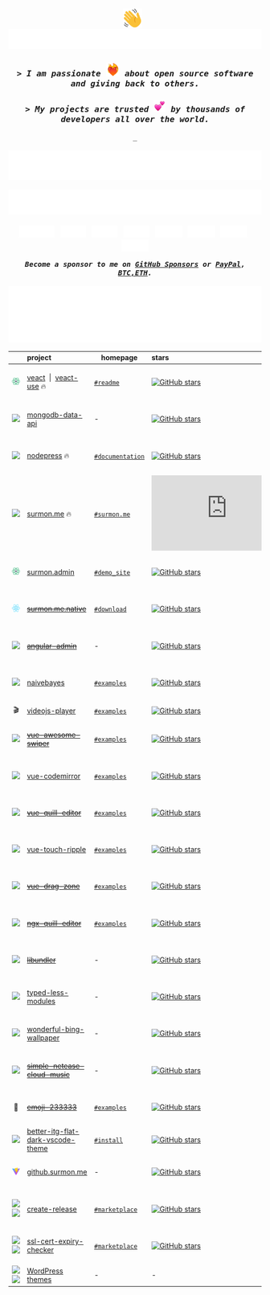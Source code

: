 
<h1></h1>

<h4 align="center">
  <a href="#"><img src="./widgets/wave.svg" height="38" width="38" alt="👋" title="👋" /></a>
  <span>&nbsp;&nbsp;</span>
  <a href="https://surmon.me" title="surmon.me">
    <picture>
      <source media="(prefers-color-scheme: dark)" srcset="./widgets/title-dark.svg">
      <img alt="Hello World! I am Surmon." src="/widgets/title-light.svg">
    </picture>
  </a>
</h4>

<h3 align="center">
  <a href="#" data-fix-readme-link-style></a>
  <i>
    <samp>
      > I am passionate <a href="#"><img src="./widgets/heart-on-fire.webp" alt="❤️‍🔥" title="❤️‍🔥" height="28" width="28" /></a> about open source software and giving back to others.
    </samp>
  </i>
</h3>

<h3 align="center">
  <a href="#" data-fix-readme-link-style></a>
  <i>
    <samp>
      > My projects are trusted <a href="#"><img src="./widgets/emoji-two-hearts.webp" alt="💕" title="💕" height="24" width="24" /></a> by thousands of developers all over the world.
    </samp>
  </i>
</h3>

<p align="center"><samp>_</samp></p>

<h4 align="center">
  <a href="#"><img
    alt="total GitHub stars"
    src="https://raw.githubusercontent.com/surmon-china/surmon-china/release/total-github-stars.svg"
  /></a>
  <span>&nbsp;&nbsp;</span>
  <a href="https://www.npmjs.com/~surmon"><img
    alt="total NPM downloads"
    src="https://raw.githubusercontent.com/surmon-china/surmon-china/release/total-npm-downloads.svg"
  /></a>
</h4>

<p align="center">
  <a href="https://surmon.me"><img
    alt="blog"
    height="24px"
    src="https://raw.githubusercontent.com/surmon-china/surmon-china/release/badge-blog.svg"
  /></a>
  <span>&nbsp;</span>
  <a href="https://www.linkedin.com/in/surmon"><img
    alt="LinkedIn"
    height="24px"
    src="https://raw.githubusercontent.com/surmon-china/surmon-china/release/badge-linkedin.svg"
  /></a>
  <span>&nbsp;</span>
  <a href="https://leetcode.com/Surmon"><img
    alt="LeetCode"
    height="24px"
    src="https://raw.githubusercontent.com/surmon-china/surmon-china/release/badge-leetcode.svg"
  /></a>
  <span>&nbsp;</span>
  <a href="https://www.instagram.com/surmon_sattva"><img
    alt="Instagram"
    height="24px"
    src="https://raw.githubusercontent.com/surmon-china/surmon-china/release/badge-instagram.svg"
  /></a>
  <span>&nbsp;</span>
  <a href="https://www.threads.net/@surmon_sattva"><img
    alt="threads"
    height="24px"
    src="https://raw.githubusercontent.com/surmon-china/surmon-china/release/badge-threads.svg"
  /></a>
  <span>&nbsp;</span>
  <a href="https://www.youtube.com/@surmon_v"><img
    alt="YouTube"
    height="24px"
    src="https://raw.githubusercontent.com/surmon-china/surmon-china/release/badge-youtube.svg"
  /></a>
  <span>&nbsp;</span>
  <a href="https://t.me/surmon"><img
    alt="Telegram"
    height="24px"
    src="https://raw.githubusercontent.com/surmon-china/surmon-china/release/badge-telegram.svg"
  /></a>
  <span>&nbsp;</span>
  <a href="https://go.surmon.me/discord-server"><img
    alt="Discord"
    height="24px"
    src="https://raw.githubusercontent.com/surmon-china/surmon-china/release/badge-discord.svg"
  /></a>
</p>

<p align="center">
  <i>
    <strong>
      <samp>
        Become a sponsor to me on
        <a target="_blank" href="https://github.com/sponsors/surmon-china">GitHub Sponsors</a>
        or
        <a target="_blank" href="https://paypal.me/surmon">PayPal</a>,
        <a target="_blank" href="https://surmon.me/sponsor#bitcoin">BTC,ETH</a>.
      </samp>
    </strong>
  </i>
</p>

<h4></h4>

<p align="center">
  <a href="https://github.com/surmon-china?tab=repositories">
    <picture>
      <source media="(prefers-color-scheme: dark)" srcset="https://raw.githubusercontent.com/surmon-china/surmon-china/release/github-top-languages-dark.svg">
      <img alt="GitHub Top Languages" src="https://raw.githubusercontent.com/surmon-china/surmon-china/release/github-top-languages-light.svg">
    </picture>
  </a>
</p>

| &nbsp; | project | homepage | stars | last commit | downloads | version
| :---: | :--- | --- | :--- | :--- | :--- | :--- |
| <a href="https://github.com/veactjs"><img src="/icons/veact.svg" width="16px" /></a> | [veact](https://github.com/veactjs/veact) &nbsp;\|&nbsp; [veact-use](https://github.com/veactjs/veact-use) 🔥 | [`#readme`](https://github.com/veactjs/veact#veact) | [![GitHub stars](https://img.shields.io/github/stars/veactjs/veact?style=flat)](https://github.com/veactjs/veact/stargazers) | [![GitHub last commit](https://img.shields.io/github/last-commit/veactjs/veact?style=flat&label=last)](https://github.com/veactjs/veact/commits) | [![NPM downloads](https://img.shields.io/npm/dm/veact?style=flat&label=&color=cb3837&labelColor=cb0000&logo=npm)](https://www.npmjs.com/package/veact) | ![GitHub package version](https://img.shields.io/github/package-json/v/veactjs/veact/main?style=flat&label=&labelColor=555&logo=github)
| <a href="#"><img src="/icons/mongodb.svg" width="18px" /></a> | [mongodb-data-api](https://github.com/surmon-china/mongodb-data-api) | - | [![GitHub stars](https://img.shields.io/github/stars/surmon-china/mongodb-data-api?style=flat)](https://github.com/surmon-china/mongodb-data-api/stargazers) | [![GitHub last commit](https://img.shields.io/github/last-commit/surmon-china/mongodb-data-api?style=flat&label=last)](https://github.com/surmon-china/mongodb-data-api/commits) | [![NPM downloads](https://img.shields.io/npm/dm/mongodb-data-api?style=flat&label=&color=cb3837&labelColor=cb0000&logo=npm)](https://www.npmjs.com/package/mongodb-data-api) | ![GitHub package version](https://img.shields.io/github/package-json/v/surmon-china/mongodb-data-api/main?style=flat&label=&labelColor=555&logo=github)
| <a href="https://github.com/nestjs"><img src="/icons/nestjs.svg" width="15px" /></a> | [nodepress](https://github.com/surmon-china/nodepress) 🔥 | [`#documentation`](https://github.surmon.me/nodepress/) | [![GitHub stars](https://img.shields.io/github/stars/surmon-china/nodepress?style=flat)](https://github.com/surmon-china/nodepress/stargazers) | [![GitHub last commit](https://img.shields.io/github/last-commit/surmon-china/nodepress?style=flat&label=last)](https://github.com/surmon-china/nodepress/commits) | - | ![GitHub package version](https://img.shields.io/github/package-json/v/surmon-china/nodepress/main?style=flat&label=&labelColor=555&logo=github)
| <a href="https://github.com/vuejs"><img src="/icons/vue.svg" width="16px" /></a> | [surmon.me](https://github.com/surmon-china/surmon.me) 🔥 | [`#surmon.me`](https://surmon.me) | [![GitHub stars](https://img.shields.io/github/stars/surmon-china/surmon.me?style=flat)](https://github.com/surmon-china/surmon.me/stargazers) | [![GitHub last commit](https://img.shields.io/github/last-commit/surmon-china/surmon.me?style=flat&label=last)](https://github.com/surmon-china/surmon.me/commits) | - | ![GitHub package version](https://img.shields.io/github/package-json/v/surmon-china/surmon.me/main?style=flat&label=&labelColor=555&logo=github)
| <a href="https://github.com/veactjs"><img src="/icons/veact.svg" width="16px" /></a> | [surmon.admin](https://github.com/surmon-china/surmon.admin) | [`#demo_site`](https://github.surmon.me/surmon.admin) | [![GitHub stars](https://img.shields.io/github/stars/surmon-china/surmon.admin?style=flat)](https://github.com/surmon-china/surmon.admin/stargazers) | [![GitHub last commit](https://img.shields.io/github/last-commit/surmon-china/surmon.admin?style=flat&label=last)](https://github.com/surmon-china/surmon.admin/commits) | - | ![GitHub package version](https://img.shields.io/github/package-json/v/surmon-china/surmon.admin/main?style=flat&label=&labelColor=555&logo=github)
| <a href="https://github.com/facebook/react-native"><img src="/icons/react.svg" width="16px" /></a> | [~~surmon.me.native~~](https://github.com/surmon-china/surmon.me.native) | [`#download`](https://surmon.me/app) | [![GitHub stars](https://img.shields.io/github/stars/surmon-china/surmon.me.native?style=flat)](https://github.com/surmon-china/surmon.me.native/stargazers) | [![GitHub last commit](https://img.shields.io/github/last-commit/surmon-china/surmon.me.native?style=flat&label=last)](https://github.com/surmon-china/surmon.me.native/commits) | - | ![GitHub package version](https://img.shields.io/github/package-json/v/surmon-china/surmon.me.native/master?style=flat&label=&labelColor=555&logo=github)
| <a href="https://github.com/angular"><img src="/icons/angular.svg" width="15px" /></a> | [~~angular-admin~~](https://github.com/surmon-china/angular-admin) | - | [![GitHub stars](https://img.shields.io/github/stars/surmon-china/angular-admin?style=flat)](https://github.com/surmon-china/angular-admin/stargazers) | [![GitHub last commit](https://img.shields.io/github/last-commit/surmon-china/angular-admin?style=flat&label=last)](https://github.com/surmon-china/angular-admin/commits) | - | ![GitHub package version](https://img.shields.io/github/package-json/v/surmon-china/angular-admin/master?style=flat&label=&labelColor=555&logo=github)
| <a href="#"><img src="/icons/javascript.svg" width="16px" /></a> | [naivebayes](https://github.com/surmon-china/naivebayes) | [`#examples`](https://github.surmon.me/naivebayes) | [![GitHub stars](https://img.shields.io/github/stars/surmon-china/naivebayes?style=flat)](https://github.com/surmon-china/naivebayes/stargazers) | [![GitHub last commit](https://img.shields.io/github/last-commit/surmon-china/naivebayes?style=flat&label=last)](https://github.com/surmon-china/naivebayes/commits) | [![NPM downloads](https://img.shields.io/npm/dm/naivebayes?style=flat&label=&color=cb3837&labelColor=cb0000&logo=npm)](https://www.npmjs.com/package/naivebayes) | ![GitHub package version](https://img.shields.io/github/package-json/v/surmon-china/naivebayes/main?style=flat&label=&labelColor=555&logo=github)
| 🎬 | [videojs-player](https://github.com/surmon-china/videojs-player) | [`#examples`](https://github.surmon.me/videojs-player) | [![GitHub stars](https://img.shields.io/github/stars/surmon-china/videojs-player?style=flat)](https://github.com/surmon-china/videojs-player/stargazers) | [![GitHub last commit](https://img.shields.io/github/last-commit/surmon-china/videojs-player?style=flat&label=last)](https://github.com/surmon-china/videojs-player/commits) | [![NPM downloads](https://img.shields.io/npm/dm/@videojs-player/vue?style=flat&label=&color=cb3837&labelColor=cb0000&logo=npm)](https://www.npmjs.com/package/@videojs-player/vue) | -
| <a href="https://github.com/vuejs"><img src="/icons/vue.svg" width="16px" /></a> | [~~vue-awesome-swiper~~](https://github.com/surmon-china/vue-awesome-swiper) | [`#examples`](https://github.surmon.me/vue-awesome-swiper) | [![GitHub stars](https://img.shields.io/github/stars/surmon-china/vue-awesome-swiper?style=flat)](https://github.com/surmon-china/vue-awesome-swiper/stargazers) | [![GitHub last commit](https://img.shields.io/github/last-commit/surmon-china/vue-awesome-swiper?style=flat&label=last)](https://github.com/surmon-china/vue-awesome-swiper/commits) | [![NPM downloads](https://img.shields.io/npm/dm/vue-awesome-swiper?style=flat&label=&color=cb3837&labelColor=cb0000&logo=npm)](https://www.npmjs.com/package/vue-awesome-swiper) | ![GitHub package version](https://img.shields.io/github/package-json/v/surmon-china/vue-awesome-swiper/main?style=flat&label=&labelColor=555&logo=github)
| <a href="https://github.com/vuejs"><img src="/icons/vue.svg" width="16px" /></a> | [vue-codemirror](https://github.com/surmon-china/vue-codemirror) | [`#examples`](https://github.surmon.me/vue-codemirror) | [![GitHub stars](https://img.shields.io/github/stars/surmon-china/vue-codemirror?style=flat)](https://github.com/surmon-china/vue-codemirror/stargazers) | [![GitHub last commit](https://img.shields.io/github/last-commit/surmon-china/vue-codemirror?style=flat&label=last)](https://github.com/surmon-china/vue-codemirror/commits) | [![NPM downloads](https://img.shields.io/npm/dm/vue-codemirror?style=flat&label=&color=cb3837&labelColor=cb0000&logo=npm)](https://www.npmjs.com/package/vue-codemirror) | ![GitHub package version](https://img.shields.io/github/package-json/v/surmon-china/vue-codemirror/main?style=flat&label=&labelColor=555&logo=github)
| <a href="https://github.com/vuejs"><img src="/icons/vue.svg" width="16px" /></a> | [~~vue-quill-editor~~](https://github.com/surmon-china/vue-quill-editor) | [`#examples`](https://github.surmon.me/vue-quill-editor)| [![GitHub stars](https://img.shields.io/github/stars/surmon-china/vue-quill-editor?style=flat)](https://github.com/surmon-china/vue-quill-editor/stargazers) | [![GitHub last commit](https://img.shields.io/github/last-commit/surmon-china/vue-quill-editor?style=flat&label=last)](https://github.com/surmon-china/vue-quill-editor/commits) | [![NPM downloads](https://img.shields.io/npm/dm/vue-quill-editor?style=flat&label=&color=cb3837&labelColor=cb0000&logo=npm)](https://www.npmjs.com/package/vue-quill-editor) | ![GitHub package version](https://img.shields.io/github/package-json/v/surmon-china/vue-quill-editor/main?style=flat&label=&labelColor=555&logo=github)
| <a href="https://github.com/vuejs"><img src="/icons/vue.svg" width="16px" /></a> | [vue-touch-ripple](https://github.com/surmon-china/vue-touch-ripple) | [`#examples`](https://github.surmon.me/vue-touch-ripple) | [![GitHub stars](https://img.shields.io/github/stars/surmon-china/vue-touch-ripple?style=flat)](https://github.com/surmon-china/vue-touch-ripple/stargazers) | [![GitHub last commit](https://img.shields.io/github/last-commit/surmon-china/vue-touch-ripple?style=flat&label=last)](https://github.com/surmon-china/vue-touch-ripple/commits) | [![NPM downloads](https://img.shields.io/npm/dm/vue-touch-ripple?style=flat&label=&color=cb3837&labelColor=cb0000&logo=npm)](https://www.npmjs.com/package/vue-touch-ripple) | ![GitHub package version](https://img.shields.io/github/package-json/v/surmon-china/vue-touch-ripple/main?style=flat&label=&labelColor=555&logo=github)
| <a href="https://github.com/vuejs"><img src="/icons/vue.svg" width="16px" /></a> | [~~vue-drag-zone~~](https://github.com/surmon-china/vue-drag-zone) | [`#examples`](https://github.surmon.me/vue-drag-zone) | [![GitHub stars](https://img.shields.io/github/stars/surmon-china/vue-drag-zone?style=flat)](https://github.com/surmon-china/vue-drag-zone/stargazers) | [![GitHub last commit](https://img.shields.io/github/last-commit/surmon-china/vue-drag-zone?style=flat&label=last)](https://github.com/surmon-china/vue-drag-zone/commits) | [![NPM downloads](https://img.shields.io/npm/dm/vue-drag-zone?style=flat&label=&color=cb3837&labelColor=cb0000&logo=npm)](https://www.npmjs.com/package/vue-drag-zone) | ![GitHub package version](https://img.shields.io/github/package-json/v/surmon-china/vue-drag-zone/main?style=flat&label=&labelColor=555&logo=github)
| <a href="https://github.com/angular"><img src="/icons/angular.svg" width="15px" /></a> | [~~ngx-quill-editor~~](https://github.com/surmon-china/ngx-quill-editor) | [`#examples`](https://github.surmon.me/ngx-quill-editor) | [![GitHub stars](https://img.shields.io/github/stars/surmon-china/ngx-quill-editor?style=flat)](https://github.com/surmon-china/ngx-quill-editor/stargazers) | [![GitHub last commit](https://img.shields.io/github/last-commit/surmon-china/ngx-quill-editor?style=flat&label=last)](https://github.com/surmon-china/ngx-quill-editor/commits) | [![NPM downloads](https://img.shields.io/npm/dm/ngx-quill-editor?style=flat&label=&color=cb3837&labelColor=cb0000&logo=npm)](https://www.npmjs.com/package/ngx-quill-editor) | ![GitHub package version](https://img.shields.io/github/package-json/v/surmon-china/ngx-quill-editor/master?style=flat&label=&labelColor=555&logo=github)
| <a href="https://github.com/rollup"><img src="/icons/rollup.svg" width="13px" /></a> | [~~libundler~~](https://github.com/surmon-china/libundler) |  - | [![GitHub stars](https://img.shields.io/github/stars/surmon-china/libundler?style=flat)](https://github.com/surmon-china/libundler/stargazers) | [![GitHub last commit](https://img.shields.io/github/last-commit/surmon-china/libundler?style=flat&label=last)](https://github.com/surmon-china/libundler/commits) | [![NPM downloads](https://img.shields.io/npm/dm/@surmon-china/libundler?style=flat&label=&color=cb3837&labelColor=cb0000&logo=npm)](https://www.npmjs.com/package/@surmon-china/libundler) | ![GitHub package version](https://img.shields.io/github/package-json/v/surmon-china/libundler/main?style=flat&label=&labelColor=555&logo=github)
| <a href="https://github.com/less"><img src="/icons/less.svg" width="18px" /></a> | [typed-less-modules](https://github.com/qiniu/typed-less-modules) | - | [![GitHub stars](https://img.shields.io/github/stars/qiniu/typed-less-modules?style=flat)](https://github.com/qiniu/typed-less-modules/stargazers) | [![GitHub last commit](https://img.shields.io/github/last-commit/qiniu/typed-less-modules?style=flat&label=last)](https://github.com/qiniu/typed-less-modules/commits) | [![NPM downloads](https://img.shields.io/npm/dm/@qiniu/typed-less-modules?style=flat&label=&color=cb3837&labelColor=cb0000&logo=npm)](https://www.npmjs.com/package/@qiniu/typed-less-modules) | ![GitHub package version](https://img.shields.io/github/package-json/v/qiniu/typed-less-modules/master?style=flat&label=&labelColor=555&logo=github)
| <a href="#"><img src="/icons/bing.svg" width="13px" /></a> | [wonderful-bing-wallpaper](https://github.com/surmon-china/wonderful-bing-wallpaper) | - | [![GitHub stars](https://img.shields.io/github/stars/surmon-china/wonderful-bing-wallpaper?style=flat)](https://github.com/surmon-china/wonderful-bing-wallpaper/stargazers) | [![GitHub last commit](https://img.shields.io/github/last-commit/surmon-china/wonderful-bing-wallpaper?style=flat&label=last)](https://github.com/surmon-china/wonderful-bing-wallpaper/commits) | [![NPM downloads](https://img.shields.io/npm/dm/wonderful-bing-wallpaper?style=flat&label=&color=cb3837&labelColor=cb0000&logo=npm)](https://www.npmjs.com/package/wonderful-bing-wallpaper) | ![GitHub package version](https://img.shields.io/github/package-json/v/surmon-china/wonderful-bing-wallpaper/main?style=flat&label=&labelColor=555&logo=github)
| <a href="#"><img src="/icons/netease-music.svg" width="16px" /></a> | [~~simple-netease-cloud-music~~](https://github.com/surmon-china/simple-netease-cloud-music) | - | [![GitHub stars](https://img.shields.io/github/stars/surmon-china/simple-netease-cloud-music?style=flat)](https://github.com/surmon-china/simple-netease-cloud-music/stargazers) | [![GitHub last commit](https://img.shields.io/github/last-commit/surmon-china/simple-netease-cloud-music?style=flat&label=last)](https://github.com/surmon-china/simple-netease-cloud-music/commits) | [![NPM downloads](https://img.shields.io/npm/dm/simple-netease-cloud-music?style=flat&label=&color=cb3837&labelColor=cb0000&logo=npm)](https://www.npmjs.com/package/simple-netease-cloud-music) | ![GitHub package version](https://img.shields.io/github/package-json/v/surmon-china/simple-netease-cloud-music/main?style=flat&label=&labelColor=555&logo=github)
| 🤪 | [~~emoji-233333~~](https://github.com/surmon-china/emoji-233333) | [`#examples`](https://github.surmon.me/emoji-233333/dev) | [![GitHub stars](https://img.shields.io/github/stars/surmon-china/emoji-233333?style=flat)](https://github.com/surmon-china/emoji-233333/stargazers) | [![GitHub last commit](https://img.shields.io/github/last-commit/surmon-china/emoji-233333?style=flat&label=last)](https://github.com/surmon-china/emoji-233333/commits) | [![NPM downloads](https://img.shields.io/npm/dm/emoji-233333?style=flat&label=&color=cb3837&labelColor=cb0000&logo=npm)](https://www.npmjs.com/package/emoji-233333) | ![GitHub package version](https://img.shields.io/github/package-json/v/surmon-china/emoji-233333/main?style=flat&label=&labelColor=555&logo=github)
| <a href="#"><img src="/icons/vscode.svg" width="15px" /></a> | [better-itg-flat-dark-vscode-theme](https://github.com/surmon-china/better-itg-flat-dark-vscode-theme) | [`#install`](https://marketplace.visualstudio.com/items?itemName=surmon.theme-better-itg-flat-dark) | [![GitHub stars](https://img.shields.io/github/stars/surmon-china/better-itg-flat-dark-vscode-theme?style=flat)](https://github.com/surmon-china/better-itg-flat-dark-vscode-theme/stargazers) | [![GitHub last commit](https://img.shields.io/github/last-commit/surmon-china/better-itg-flat-dark-vscode-theme?style=flat&label=last)](https://github.com/surmon-china/better-itg-flat-dark-vscode-theme/commits) | - | -
| <a href="https://github.com/vitejs"><img src="/icons/vite.svg" width="16px" /></a> | [github.surmon.me](https://github.com/surmon-china/surmon-china.github.io) | - | [![GitHub stars](https://img.shields.io/github/stars/surmon-china/surmon-china.github.io?style=flat)](https://github.com/surmon-china/surmon-china.github.io/stargazers) | [![GitHub last commit](https://img.shields.io/github/last-commit/surmon-china/surmon-china.github.io?style=flat&label=last)](https://github.com/surmon-china/surmon-china.github.io/commits) | - | ![GitHub package version](https://img.shields.io/github/package-json/v/surmon-china/surmon-china.github.io/source?style=flat&label=&labelColor=555&logo=github)
| <a href="#gh-light-mode-only"><img src="/icons/github.dark.svg" width="16px" /></a><a href="#gh-dark-mode-only"><img src="/icons/github.light.svg" width="16px" /></a> | [create-release](https://github.com/surmon-china/create-release) | [`#marketplace`](https://github.com/marketplace/actions/easily-create-a-release) | [![GitHub stars](https://img.shields.io/github/stars/surmon-china/create-release?style=flat)](https://github.com/surmon-china/create-release/stargazers) | [![GitHub last commit](https://img.shields.io/github/last-commit/surmon-china/create-release?style=flat&label=last)](https://github.com/surmon-china/create-release/commits) | - | ![GitHub package version](https://img.shields.io/github/package-json/v/surmon-china/create-release/main?style=flat&label=&labelColor=555&logo=github)
| <a href="#gh-light-mode-only"><img src="/icons/github.dark.svg" width="16px" /></a><a href="#gh-dark-mode-only"><img src="/icons/github.light.svg" width="16px" /></a> | [ssl-cert-expiry-checker](https://github.com/surmon-china/action-ssl-cert-expiry-checker) | [`#marketplace`](https://github.com/marketplace/actions/ssl-certificate-expiry-checker) | [![GitHub stars](https://img.shields.io/github/stars/surmon-china/action-ssl-cert-expiry-checker?style=flat)](https://github.com/surmon-china/action-ssl-cert-expiry-checker/stargazers) | [![GitHub last commit](https://img.shields.io/github/last-commit/surmon-china/action-ssl-cert-expiry-checker?style=flat&label=last)](https://github.com/surmon-china/action-ssl-cert-expiry-checker/commits) | - | ![GitHub package version](https://img.shields.io/github/package-json/v/surmon-china/action-ssl-cert-expiry-checker/main?style=flat&label=&labelColor=555&logo=github)
| <a href="https://github.com/WordPress/WordPress#gh-dark-mode-only"><img src="/icons/wordpress.light.svg" width="15px" /></a><a href="https://github.com/WordPress/WordPress#gh-light-mode-only"><img src="/icons/wordpress.dark.svg" width="15px" /></a> | [WordPress themes](https://github.com/stars/surmon-china/lists/wordpress) | - | - | - | - | -
